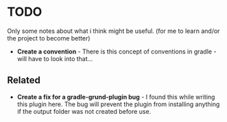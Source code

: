 # TODO

Only some notes about what i think might be useful.
(for me to learn and/or the project to become better)

- **Create a convention** -
  There is this concept of conventions in gradle - will have to look into that…

## Related

- **Create a fix for a gradle-grund-plugin bug** -
  I found this while writing this plugin here. The bug will prevent the plugin from installing anything if the output
  folder was not created before use.

